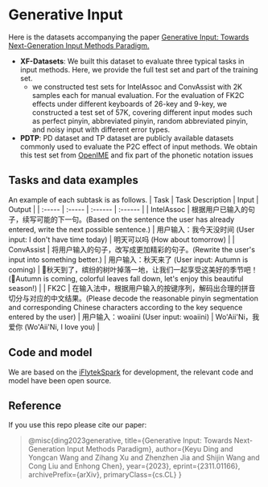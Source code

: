 #  Generative Input
Here is the datasets accompanying the paper [Generative Input: Towards Next-Generation Input Methods Paradigm.](https://browse.arxiv.org/abs/2311.01166)
* __XF-Datasets__: We built this dataset to evaluate three typical tasks in input methods. Here, we provide the full test set and part of the training set.
    * we constructed test sets for IntelAssoc and ConvAssist with 2K samples each for manual evaluation. For the evaluation of FK2C effects under different keyboards of 26-key and 9-key, we constructed a test set of 57K, covering different input modes such as perfect pinyin, abbreviated pinyin, random abbreviated pinyin, and noisy input with different error types. 
* __PDTP__: PD dataset and TP dataset are publicly available datasets commonly used to evaluate the P2C effect of input methods. We obtain this test set from [OpenIME](https://github.com/cooelf/OpenIME?tab=readme-ov-file) and fix part of the phonetic notation issues

##  Tasks and data examples    
  An example of each subtask is as follows.
  | Task  | Task Description | Input  | Output  |
  | :----- | :----- | :------ | :------ |
  | IntelAssoc | 根据用户已输入的句子，续写可能的下一句。(Based on the sentence the user has already entered, write the next possible sentence.) | 用户输入：我今天没时间 (User input: I don't have time today) | 明天可以吗 (How about tomorrow) |
  | ConvAssist | 将用户输入的句子，改写成更加精彩的句子。(Rewrite the user's input into something better.)                                                                                                          | 用户输入：秋天来了 (User input: Autumn is coming)   | 🍂秋天到了，缤纷的树叶掉落一地，让我们一起享受这美好的季节吧！(🍂Autumn is coming, colorful leaves fall down, let's enjoy this beautiful season!) |
  | FK2C  | 在输入法中，根据用户输入的按键序列，解码出合理的拼音切分与对应的中文结果。(Please decode the reasonable pinyin segmentation and corresponding Chinese characters according to the key sequence entered by the user) | 用户输入：woaiini (User input: woaiini) | Wo'Aii'Ni，我爱你 (Wo'Aii'Ni, I love you) |

##  Code and model
  We are based on the [iFlytekSpark](https://gitee.com/iflytekopensource) for development, the relevant code and model have been open source.

##  Reference
  If you use this repo please cite our paper:
  >   @misc{ding2023generative,
      title={Generative Input: Towards Next-Generation Input Methods Paradigm}, 
      author={Keyu Ding and Yongcan Wang and Zihang Xu and Zhenzhen Jia and Shijin Wang and Cong Liu and Enhong Chen},
      year={2023},
      eprint={2311.01166},
      archivePrefix={arXiv},
      primaryClass={cs.CL}
}
